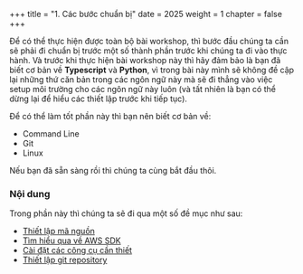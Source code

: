 +++
title = "1. Các bước chuẩn bị"
date = 2025
weight = 1
chapter = false
+++

Để có thể thực hiện được toàn bộ bài workshop, thì bước đầu chúng ta cần sẽ phải đi chuẩn bị trước một số thành phần trước khi chúng ta đi vào thực hành. Và trước khi thực hiện bài workshop này thì hãy đảm bảo là bạn đã biết cơ bản về **Typescript** và **Python**, vì trong bài này mình sẽ không đề cập lại những thứ căn bản trong các ngôn ngữ này mà sẽ đi thẳng vào việc setup môi trường cho các ngôn ngữ này luôn (và tất nhiên là bạn có thể dừng lại để hiểu các thiết lập trước khi tiếp tục).

Để có thể làm tốt phần này thì bạn nên biết cơ bản về:

- Command Line
- Git
- Linux

Nếu bạn đã sẵn sàng rồi thì chúng ta cùng bắt đầu thôi.

### Nội dung

Trong phần này thì chúng ta sẽ đi qua một số đề mục như sau:

- [Thiết lập mã nguồn](./1-1-setup-codebase/)
- [Tìm hiểu qua về AWS SDK](./1-2-learn-about-aws-sdk/)
- [Cài đặt các công cụ cần thiết](./1-3-install-tools/)
- [Thiết lập git repository](./1-4-setup-git-repository/)
